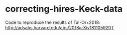 # correcting-hires-Keck-data
Code to reproduce the results of Tal-Or+2018:
http://adsabs.harvard.edu/abs/2018arXiv181105920T
